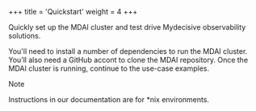 +++
title = 'Quickstart'
weight = 4
+++

Quickly set up the MDAI cluster and test drive Mydecisive observability solutions.

You'll need to install a number of dependencies to run the MDAI cluster. You’ll also need a GitHub accont to clone the MDAI repository. Once the MDAI cluster is running, continue to the use-case examples.

> [!NOTE]
> Instructions in our documentation are for *nix environments.

